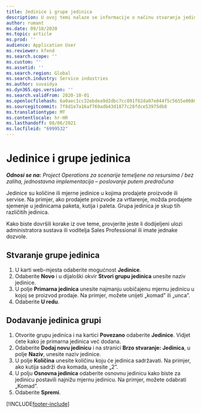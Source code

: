 ```yaml
---
title: Jedinice i grupe jedinica
description: U ovoj temi nalaze se informacije o načinu stvaranja jedinica i grupa jedinica u aplikaciji Dynamics 365 Project Operations.
author: rumant
ms.date: 09/18/2020
ms.topic: article
ms.prod: ''
audience: Application User
ms.reviewer: kfend
ms.search.scope: ''
ms.custom: ''
ms.assetid: ''
ms.search.region: Global
ms.search.industry: Service industries
ms.author: suvaidya
ms.dyn365.ops.version: ''
ms.search.validFrom: 2020-10-01
ms.openlocfilehash: 6a0aec1cc32ebdea9d2dbc7cc891f82da07e044f5c5655e008068f72dd198587
ms.sourcegitcommit: 7f8d1e7a16af769adb43d1877c28fdce53975db8
ms.translationtype: MT
ms.contentlocale: hr-HR
ms.lasthandoff: 08/06/2021
ms.locfileid: "6999532"
---
```

# <a name="units-and-unit-groups"></a>Jedinice i grupe jedinica

_**Odnosi se na:** Project Operations za scenarije temeljene na resursima / bez zaliha, jednostavna implementacija – poslovanje putem predračuna_

Jedinice su količine ili mjerne jedinice u kojima prodajete proizvode ili servise. Na primjer, ako prodajete proizvode za vrtlarenje, možda prodajete sjemenje u jedinicama paketa, kutija i paleta. Grupa jedinica je skup tih različitih jedinica.

Kako biste dovršili korake iz ove teme, provjerite jeste li dodijeljeni ulozi administratora sustava ili voditelja Sales Professional ili imate jednake dozvole.

## <a name="create-a-unit-group"></a>Stvaranje grupe jedinica

1. U karti web-mjesta odaberite mogućnost **Jedinice**.
2. Odaberite **Novo** i u dijaloški okvir **Stvori grupu jedinica** unesite naziv jedinice.
3. U polje **Primarna jedinica** unesite najmanju uobičajenu mjernu jedinicu u kojoj se proizvod prodaje. Na primjer, možete unijeti „komad” ili „unca”.
4. Odaberite **U redu**.

## <a name="add-units-to-a-unit-group"></a>Dodavanje jedinica grupi

1. Otvorite grupu jedinica i na kartici **Povezano** odaberite **Jedinice**. Vidjet ćete kako je primarna jedinica već dodana.
2. Odaberite **Dodaj novu jedinicu** i na stranici **Brzo stvaranje: Jedinica**, u polje **Naziv**, unesite naziv jedinice.
3. U polje **Količina** unesite količinu koju će jedinica sadržavati. Na primjer, ako kutija sadrži dva komada, unesite „2”. 
4. U polju **Osnovna jedinica** odaberite osnovnu jedinicu kako biste za jedinicu postavili najnižu mjernu jedinicu. Na primjer, možete odabrati „Komad”.
5. Odaberite **Spremi**.


[!INCLUDE[footer-include](../includes/footer-banner.md)]